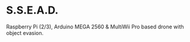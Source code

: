 # S.S.E.A.D.
Raspberry Pi (2/3), Arduino MEGA 2560 &amp; MultiWii Pro based drone with object evasion.
